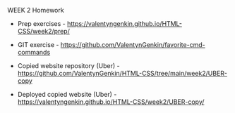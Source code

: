 WEEK 2 Homework 


- Prep exercises - https://valentyngenkin.github.io/HTML-CSS/week2/prep/

- GIT exercise - https://github.com/ValentynGenkin/favorite-cmd-commands

- Copied website repository (Uber) - https://github.com/ValentynGenkin/HTML-CSS/tree/main/week2/UBER-copy

- Deployed copied website (Uber) - https://valentyngenkin.github.io/HTML-CSS/week2/UBER-copy/
